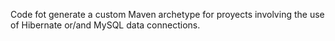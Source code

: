 Code fot generate a custom Maven archetype for proyects involving the use of Hibernate or/and MySQL data connections.
